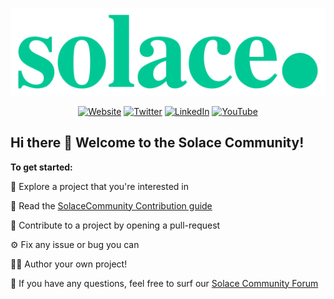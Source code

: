 [![Solace logo - Powering real-time Event-Driven Enterprises.](/assets/Solace_Logo_Green.png)](https://www.solace.com)

<div align="center">

  <a href="https://www.solace.com" target="_blank">![Website](https://img.shields.io/badge/Website-solace.com-00C895.svg)</a>
  <a href="https://twitter.com/solacedotcom" target="_blank">![Twitter](https://img.shields.io/badge/Twitter-@solace-1E9BF1.svg)</a>
  <a href="https://www.linkedin.com/company/20219" target="_blank">![LinkedIn](https://img.shields.io/badge/LinkedIn-@solace-lightgray.svg)</a>
  <a href="https://www.youtube.com/c/Solacedotcom" target="_blank">![YouTube](https://img.shields.io/badge/YouTube-@solace-red.svg)</a>

</div>

## Hi there 👋 Welcome to the Solace Community! 

**To get started:**

🍿 Explore a project that you're interested in

📖 Read the [SolaceCommunity Contribution guide](https://solace.community/discussion/597/solacecommunity-github-contribution-guide)

🥳 Contribute to a project by opening a pull-request

⚙️ Fix any issue or bug you can

👩‍💻 Author your own project!

🧙 If you have any questions, feel free to surf our [Solace Community Forum](https://solace.community/)
